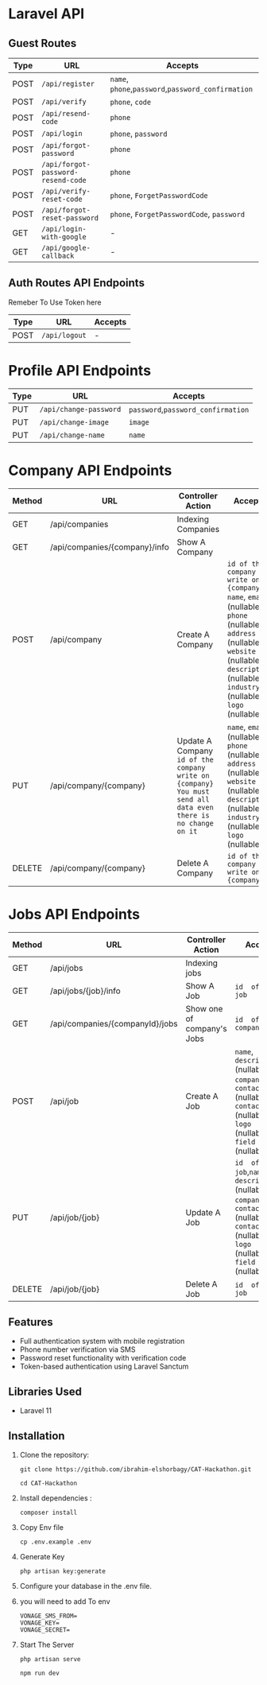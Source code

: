 # Laravel API

## Guest Routes

| Type  | URL                        | Accepts                            |
|-------|----------------------------|------------------------------------|
| POST  | `/api/register`            | `name`, `phone`,`password`,`password_confirmation`       |
| POST  | `/api/verify`              | `phone`, `code`                    |
| POST  | `/api/resend-code`         | `phone`                            |
| POST  | `/api/login`               | `phone`, `password`                |
| POST  | `/api/forgot-password`     | `phone`                            |
| POST  | `/api/forgot-password-resend-code` | `phone`                            |
| POST  | `/api/verify-reset-code`   | `phone`, `ForgetPasswordCode`      |
| POST  | `/api/forgot-reset-password` | `phone`, `ForgetPasswordCode`, `password` |
| GET  | `/api/login-with-google` | - |
| GET  | `/api/google-callback` | - |

## Auth Routes API Endpoints
Remeber To Use Token here

| Type  | URL           | Accepts            |
|-------|---------------|--------------------|
| POST  | `/api/logout` | -                  |


# Profile API Endpoints
| Type  | URL           | Accepts            |
|-------|---------------|--------------------|
| PUT  | `/api/change-password` | `password`,`password_confirmation`|
| PUT  | `/api/change-image` | `image`|
| PUT  | `/api/change-name` | `name`|



# Company API Endpoints

| Method      | URL                          | Controller Action     | Accepts                |
|-------------|------------------------------|-----------------------|------------------------|
| GET         | /api/companies               | Indexing Companies    |                        |
| GET         | /api/companies/{company}/info| Show A Company        |                        |
| POST        | /api/company                 | Create A Company      | `id of the company write on {company}`  `name`, `email` (nullable), `phone` (nullable), `address` (nullable), `website` (nullable), `description` (nullable), `industry` (nullable), `logo` (nullable) |
| PUT         | /api/company/{company}       | Update A Company `id of the company write on {company}`   `You must send all data even there is no change on it`    | `name`, `email` (nullable), `phone` (nullable), `address` (nullable), `website` (nullable), `description` (nullable), `industry` (nullable), `logo` (nullable) |
| DELETE      | /api/company/{company}       | Delete A Company      |   `id of the company write on {company}`       

# Jobs API Endpoints
| Method      | URL                          | Controller Action     | Accepts                |
|-------------|------------------------------|-----------------------|------------------------|
| GET         | /api/jobs                    | Indexing jobs         |                        |
| GET         | /api/jobs/{job}/info         | Show A Job            |    `id  of the job`                      |
| GET         | /api/companies/{companyId}/jobs| Show one of company's Jobs |   `id  of the company`                     |
| POST        | /api/job                     | Create A Job          | `name`, `description` (nullable), `company_id`, `contact_email` (nullable), `contact_phone` (nullable), `logo` (nullable), `field` (nullable) |
| PUT         | /api/job/{job}               | Update A Job          | `id  of the job`,`name`, `description` (nullable), `company_id`, `contact_email` (nullable), `contact_phone` (nullable), `logo` (nullable), `field` (nullable) |
| DELETE      | /api/job/{job}               | Delete A Job          | `id  of the job`                      |



## Features

- Full authentication system with mobile registration
- Phone number verification via SMS
- Password reset functionality with verification code
- Token-based authentication using Laravel Sanctum

## Libraries Used
- Laravel 11


## Installation
1. Clone the repository:
   ```
   git clone https://github.com/ibrahim-elshorbagy/CAT-Hackathon.git
   
   cd CAT-Hackathon
   ```

2. Install dependencies :

    ```
    composer install
     ```

3. Copy Env file

    ```
    cp .env.example .env
    ```
4. Generate Key

    ```
    php artisan key:generate
    ```
5. Configure your database in the .env file.

6. you will need to add To env
    ```
    VONAGE_SMS_FROM=
    VONAGE_KEY=
    VONAGE_SECRET=
    ```
7. Start The Server

    ```
    php artisan serve
    ```
    ```
    npm run dev
    ```
